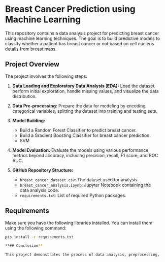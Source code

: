 # Breast Cancer Prediction using Machine Learning

This repository contains a data analysis project for predicting breast cancer using machine learning techniques. The goal is to build predictive models to classify whether a patient has breast cancer or not based on cell nucleus details from breast mass.

## Project Overview

The project involves the following steps:

1. **Data Loading and Exploratory Data Analysis (EDA):** Load the dataset, perform initial exploration, handle missing values, and visualize the data distribution.

2. **Data Pre-processing:** Prepare the data for modeling by encoding categorical variables, splitting the dataset into training and testing sets.

3. **Model Building:**
   - Build a Random Forest Classifier to predict breast cancer.
   - Build a Gradient Boosting Classifier for breast cancer prediction.
   - SVM

4. **Model Evaluation:** Evaluate the models using various performance metrics beyond accuracy, including precision, recall, F1 score, and ROC AUC.

5. **GitHub Repository Structure:**
   - `breast_cancer_dataset.csv`: The dataset used for analysis.
   - `breast_cancer_analysis.ipynb`: Jupyter Notebook containing the data analysis code.
   - `requirements.txt`: List of required Python packages.

## Requirements

Make sure you have the following libraries installed. You can install them using the following command:

```bash
pip install -r requirements.txt

**## Conclusion**

This project demonstrates the process of data analysis, preprocessing, building machine learning models, and evaluating their performance for breast cancer prediction. By considering various performance metrics, we gain a better understanding of how well the models are performing in detecting breast cancer.
